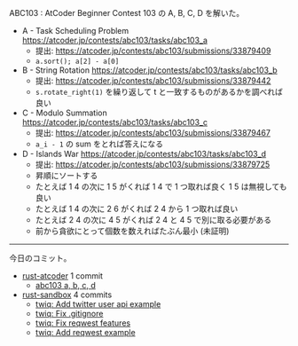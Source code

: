 ABC103 : AtCoder Beginner Contest 103 の A, B, C, D を解いた。

- A - Task Scheduling Problem
  <https://atcoder.jp/contests/abc103/tasks/abc103_a>
  - 提出: <https://atcoder.jp/contests/abc103/submissions/33879409>
  - `a.sort(); a[2] - a[0]`
- B - String Rotation
  <https://atcoder.jp/contests/abc103/tasks/abc103_b>
  - 提出: <https://atcoder.jp/contests/abc103/submissions/33879442>
  - `s.rotate_right(1)` を繰り返して t と一致するものがあるかを調べれば良い
- C - Modulo Summation
  <https://atcoder.jp/contests/abc103/tasks/abc103_c>
  - 提出: <https://atcoder.jp/contests/abc103/submissions/33879467>
  - `a_i - 1` の sum をとれば答えになる
- D - Islands War
  <https://atcoder.jp/contests/abc103/tasks/abc103_d>
  - 提出: <https://atcoder.jp/contests/abc103/submissions/33879725>
  - 昇順にソートする
  - たとえば 1 4 の次に 1 5 がくれば 1 4 で 1 つ取れば良く 1 5 は無視しても良い
  - たとえば 1 4 の次に 2 6 がくれば 2 4 から 1 つ取れば良い
  - たとえば 2 4 の次に 4 5 がくれば 2 4 と 4 5 で別に取る必要がある
  - 前から貪欲にとって個数を数えればたぶん最小 (未証明)

---

今日のコミット。

- [rust-atcoder](https://github.com/bouzuya/rust-atcoder) 1 commit
  - [abc103 a, b, c, d](https://github.com/bouzuya/rust-atcoder/commit/b6e5699519712c7cde25eef3b14cda7afa20a8c0)
- [rust-sandbox](https://github.com/bouzuya/rust-sandbox) 4 commits
  - [twiq: Add twitter user api example](https://github.com/bouzuya/rust-sandbox/commit/670fe797781e0958ff3be8e4648fd5d12a828351)
  - [twiq: Fix .gitignore](https://github.com/bouzuya/rust-sandbox/commit/27eef650c1dca5fd6261fbc16d3304b76558f249)
  - [twiq: Fix reqwest features](https://github.com/bouzuya/rust-sandbox/commit/808cd7b9539fdebb666371567ea0bf4846b5d29d)
  - [twiq: Add reqwest example](https://github.com/bouzuya/rust-sandbox/commit/539b3a1054f359a3763f1fbc8dc15a92cc298ca3)
